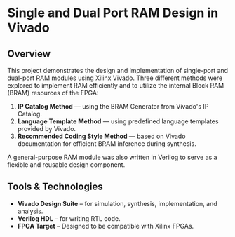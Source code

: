 # Single and Dual Port RAM Design in Vivado

## Overview

This project demonstrates the design and implementation of single-port and dual-port RAM modules using Xilinx Vivado. Three different methods were explored to implement RAM efficiently and to utilize the internal Block RAM (BRAM) resources of the FPGA:

1. **IP Catalog Method** — using the BRAM Generator from Vivado's IP Catalog.
2. **Language Template Method** — using predefined language templates provided by Vivado.
3. **Recommended Coding Style Method** — based on Vivado documentation for efficient BRAM inference during synthesis.

A general-purpose RAM module was also written in Verilog to serve as a flexible and reusable design component.

## Tools & Technologies

- **Vivado Design Suite** – for simulation, synthesis, implementation, and analysis.
- **Verilog HDL** – for writing RTL code.
- **FPGA Target** – Designed to be compatible with Xilinx FPGAs.




